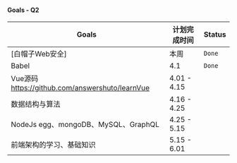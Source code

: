 #### Goals - Q2

| Goals                                             | 计划完成时间 | Status |
| ------------------------------------------------- | ------------ | ------ |
| [白帽子Web安全]                                   | 本周         | `Done` |
| Babel                                             | 4.1          | `Done` |
| Vue源码 <https://github.com/answershuto/learnVue> | 4.01 - 4.15  |        |
| 数据结构与算法                                    | 4.16 - 4.25  |        |
| NodeJs egg、mongoDB、MySQL、GraphQL               | 4.25 - 5.15  |        |
| 前端架构的学习、基础知识                          | 5.15 - 6.01  |        |

